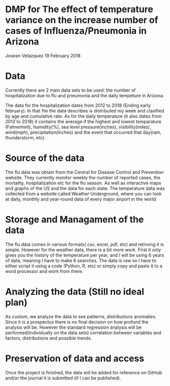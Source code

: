# DMP for The effect of temperature variance on the increase number of cases of Influenza/Pneumonia in Arizona

Josean Velazquez
19 February 2018

# Data

Currently there are 2 main data sets to be used: the number of hospitalization due to flu and pneumonia and the daily tempeture in Arizona. 

The data for the hospitalization dates from 2012 to 2018 (Ending early february). In that file the data describes is distributed my week and clasified by age and cumulative rate. As for the daily temperature (it also dates from 2012 to 2018) it contains the average if the highest and lowest temparature (Fahrenheit), humidity(%), sea level pressure(inches), visibility(miles), wind(mph), precipitation(inches) and the event that occurred that day(rain, thunderstorm, etc).

# Source of the data
 
The flu data was obtain from the Central for Disease Control and Prevention website. They currently monitor weekly the number of reported cases, the mortality, hospitalization etc for the flu season. As well as interactive maps and graphs of the US and the data for each state. The temperature data was collected from a website called Weather Underground, where you can look at daily, monthly and year-round data of every major airport in the world. 

# Storage and Managament of the data

The flu data comes in various formats( csv, excel, pdf, etc) and retriving it is simple. However for the weather data, there is a bit more work. First it only gives you the history of the temperature per year, and I will be using 6 years of data, meaning I have to make 6 searches. The data is raw so I have to either script it using a code (Python, R, etc) or simply copy and paste it to a word processor and work from there. 

# Analyzing the data (Still no ideal plan)

As custom, we analyze the data to see patterns, distributions anomalies. Since it is a prospectus there is no final decision on how profund the analysis will be. However the standard regression analysis will be performed(individually on the data sets) correlation between variables and factors, distributions and possible trends. 

# Preservation of data and access

Once the project is finished, the data will be added for reference on GitHub and/or the journal it is submitted (if I can be published).

